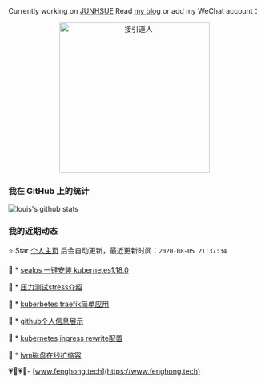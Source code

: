 Currently working on [JUNHSUE](https://www.junhsue.com/) Read [my blog](https://www.fenghong.tech/) or add my WeChat  account：
<div align="center">
  <p>
    
  <img src="https://www.fenghong.tech/images/images/wechat-qrcode.png" width="300" alt="接引道人" />

  </p>
</div>

### 我在 GitHub 上的统计

![louis's github stats](https://github-readme-stats.vercel.app/api?username=oldthreefeng&show_icons=true&hide_border=false)

<!--events start -->

### 我的近期动态

⭐️ Star [个人主页](https://github.com/oldthreefeng/oldthreefeng) 后会自动更新，最近更新时间：`2020-08-05 21:37:34`

📝 *  [sealos 一键安装 kubernetes1.18.0](https://www.fenghong.tech/blog/kubernetes/sealos-install/)

 
📝 *  [压力测试stress介绍](https://www.fenghong.tech/blog/tools/stress-testing-by-golang/)

 
📝 *  [kuberbetes traefik简单应用](https://www.fenghong.tech/blog/kubernetes/kubernetes-traefik/)

 
📝 *  [github个人信息展示](https://www.fenghong.tech/blog/technology/github-profile/)

 
📝 *  [kubernetes ingress rewrite配置](https://www.fenghong.tech/blog/kubernetes/kubernetes-ingress-rewrite/)

 
📝 *  [lvm磁盘在线扩缩容](https://www.fenghong.tech/blog/ops/lvm-reduce-extend/)

 


<!--events end -->

 💗🌙💗🌙- [www.fenghong.tech](https://www.fenghong.tech)
